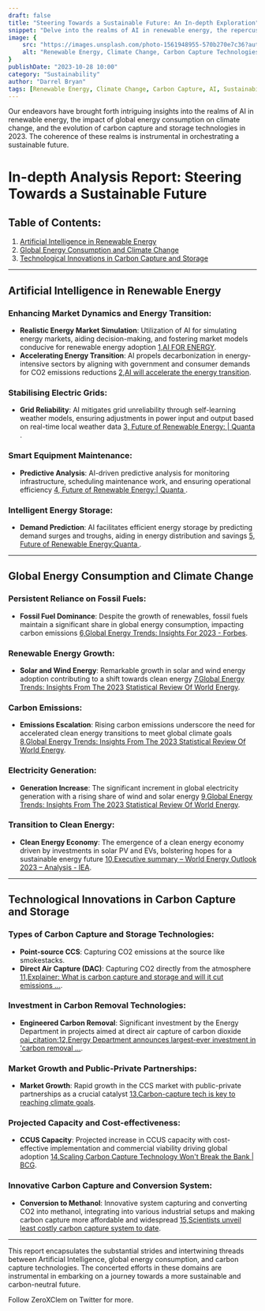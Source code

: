 ```yaml
---
draft: false 
title: "Steering Towards a Sustainable Future: An In-depth Exploration" 
snippet: "Delve into the realms of AI in renewable energy, the repercussions of global energy consumption on climate change, and the advancements in carbon capture technologies in 2023. Our sustainable journey unfolds!" 
image: {
    src: "https://images.unsplash.com/photo-1561948955-570b270e7c36?auto=format&fit=crop&q=80&ixlib=rb-4.0.3&ixid=M3wxMjA3fDB8MHxwaG90by1wYWdlfHx8fGVufDB8fHx8fA%3D%3D&w=1936", 
    alt: "Renewable Energy, Climate Change, Carbon Capture Technologies" 
} 
publishDate: "2023-10-28 10:00" 
category: "Sustainability" 
author: "Darrel Bryan" 
tags: [Renewable Energy, Climate Change, Carbon Capture, AI, Sustainability]
---
```

 Our endeavors have brought forth intriguing insights into the realms of AI in renewable energy, the impact of global energy consumption on climate change, and the evolution of carbon capture and storage technologies in 2023. The coherence of these realms is instrumental in orchestrating a sustainable future.

# In-depth Analysis Report: Steering Towards a Sustainable Future

## **Table of Contents**:
1. [Artificial Intelligence in Renewable Energy](#ai-renewable)
2. [Global Energy Consumption and Climate Change](#global-energy)
3. [Technological Innovations in Carbon Capture and Storage](#carbon-capture)

---

## <a name="ai-renewable"></a>Artificial Intelligence in Renewable Energy

### Enhancing Market Dynamics and Energy Transition:
- **Realistic Energy Market Simulation**: Utilization of AI for simulating energy markets, aiding decision-making, and fostering market models conducive for renewable energy adoption [1,AI FOR ENERGY](https://cai.ieee.org/2023/ai-for-energy/#:~:text=AI%20for%20Energy%20Markets%20enabling,reservoirs%2C%20customize%20drilling%20and).
- **Accelerating Energy Transition**: AI propels decarbonization in energy-intensive sectors by aligning with government and consumer demands for CO2 emissions reductions [2,AI will accelerate the energy transition](https://www.weforum.org/agenda/2021/09/this-is-how-ai-will-accelerate-the-energy-transition/#:~:text=Three%20key%20trends%20are%20driving,rapid%20reductions%20in%20CO2%20emissions).

### Stabilising Electric Grids:
- **Grid Reliability**: AI mitigates grid unreliability through self-learning weather models, ensuring adjustments in power input and output based on real-time local weather data [3,
        Future of Renewable Energy: | Quanta
    ](https://www.quanta-cs.com/blogs/2022-9/is-artificial-intelligence-the-future-of-renewable-energy).

### Smart Equipment Maintenance:
- **Predictive Analysis**: AI-driven predictive analysis for monitoring infrastructure, scheduling maintenance work, and ensuring operational efficiency [4,
        Future of Renewable Energy:| Quanta
    ](https://www.quanta-cs.com/blogs/2022-9/is-artificial-intelligence-the-future-of-renewable-energy).

### Intelligent Energy Storage:
- **Demand Prediction**: AI facilitates efficient energy storage by predicting demand surges and troughs, aiding in energy distribution and savings [5,
        Future of Renewable Energy:Quanta
    ](https://www.quanta-cs.com/blogs/2022-9/is-artificial-intelligence-the-future-of-renewable-energy).

---

## <a name="global-energy"></a>Global Energy Consumption and Climate Change

### Persistent Reliance on Fossil Fuels:
- **Fossil Fuel Dominance**: Despite the growth of renewables, fossil fuels maintain a significant share in global energy consumption, impacting carbon emissions [6,Global Energy Trends: Insights For  2023 - Forbes](https://www.forbes.com/sites/rrapier/2023/08/06/global-energy-trends-insights-from-the-2023-statistical-review-of-world-energy/#:~:text=The%20newest%20Review%20shows%20the,renewable%20power%20expanded%20at%20record).

### Renewable Energy Growth:
- **Solar and Wind Energy**: Remarkable growth in solar and wind energy adoption contributing to a shift towards clean energy [7,Global Energy Trends: Insights From The 2023 Statistical Review Of World Energy](https://www.forbes.com/sites/rrapier/2023/08/06/global-energy-trends-insights-from-the-2023-statistical-review-of-world-energy/).

### Carbon Emissions:
- **Emissions Escalation**: Rising carbon emissions underscore the need for accelerated clean energy transitions to meet global climate goals [8,Global Energy Trends: Insights From The 2023 Statistical Review Of World Energy](https://www.forbes.com/sites/rrapier/2023/08/06/global-energy-trends-insights-from-the-2023-statistical-review-of-world-energy/).

### Electricity Generation:
- **Generation Increase**: The significant increment in global electricity generation with a rising share of wind and solar energy [9,Global Energy Trends: Insights From The 2023 Statistical Review Of World Energy](https://www.forbes.com/sites/rrapier/2023/08/06/global-energy-trends-insights-from-the-2023-statistical-review-of-world-energy/).

### Transition to Clean Energy:
- **Clean Energy Economy**: The emergence of a clean energy economy driven by investments in solar PV and EVs, bolstering hopes for a sustainable energy future [10,Executive summary – World Energy Outlook 2023 – Analysis - IEA](https://www.iea.org/reports/world-energy-outlook-2023/executive-summary).

---

## <a name="carbon-capture"></a>Technological Innovations in Carbon Capture and Storage

### Types of Carbon Capture and Storage Technologies:
- **Point-source CCS**: Capturing CO2 emissions at the source like smokestacks.
- **Direct Air Capture (DAC)**: Capturing CO2 directly from the atmosphere [11,Explainer: What is carbon capture and storage and will it cut emissions ...](https://www.reuters.com/sustainability/what-is-carbon-capture-storage-will-it-cut-emissions-2023-07-31/#:~:text=There%20are%20two%20main%20types,DAC).

### Investment in Carbon Removal Technologies:
- **Engineered Carbon Removal**: Significant investment by the Energy Department in projects aimed at direct air capture of carbon dioxide [oai_citation:12,Energy Department announces largest-ever investment in 'carbon removal ...](https://apnews.com/article/climate-carbon-direct-air-capture-energy-3779d7776120570e9e9a53a00693dd1a#:~:text=Updated%205%3A11%20AM%20PDT%2C%20August,yet%20exist%20on%20a).

### Market Growth and Public-Private Partnerships:
- **Market Growth**: Rapid growth in the CCS market with public-private partnerships as a crucial catalyst [13,Carbon-capture tech is key to reaching climate goals](https://www.weforum.org/agenda/2023/10/why-carbon-capture-is-key-to-reaching-climate-goals/#:~:text=Carbon,the%20key%20to%20unlocking).

### Projected Capacity and Cost-effectiveness:
- **CCUS Capacity**: Projected increase in CCUS capacity with cost-effective implementation and commercial viability driving global adoption [14,Scaling Carbon Capture Technology Won't Break the Bank | BCG](https://www.bcg.com/publications/2023/scaling-carbon-capture-technology-wont-break-bank).

### Innovative Carbon Capture and Conversion System:
- **Conversion to Methanol**: Innovative system capturing and converting CO2 into methanol, integrating into various industrial setups and making carbon capture more affordable and widespread [15,Scientists unveil least costly carbon capture system to date](https://techxplore.com/news/2023-01-scientists-unveil-carbon-capture-date.html).

---

This report encapsulates the substantial strides and intertwining threads between Artificial Intelligence, global energy consumption, and carbon capture technologies. The concerted efforts in these domains are instrumental in embarking on a journey towards a more sustainable and carbon-neutral future.

Follow ZeroXClem on Twitter for more.
